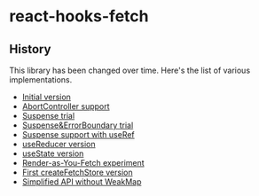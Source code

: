 # react-hooks-fetch

## History

This library has been changed over time.
Here's the list of various implementations.

- [Initial version](https://github.com/dai-shi/react-hooks-fetch/tree/dab13e04b81b92ab41a06705c837f8ad87fb9608)
- [AbortController support](https://github.com/dai-shi/react-hooks-fetch/tree/767cba39180c88be2960061028004e32aaea6e4b)
- [Suspense trial](https://github.com/dai-shi/react-hooks-fetch/tree/e7027c0042df35bee029849c3fea84f9bdfb1b55)
- [Suspense&ErrorBoundary trial](https://github.com/dai-shi/react-hooks-fetch/tree/7f525b518096d4a454228fdea176ecc8d2a66183)
- [Suspense support with useRef](https://github.com/dai-shi/react-hooks-fetch/tree/af0c67e752a8cf7c2e45d3bc547ea5be0b4e71e4)
- [useReducer version](https://github.com/dai-shi/react-hooks-fetch/tree/56dd2c2566ff7c481e1b0603fa1c43fa98da565a)
- [useState version](https://github.com/dai-shi/react-hooks-fetch/tree/893e988b96a31054f23f3d5370f30db7450e547f)
- [Render-as-You-Fetch experiment](https://github.com/dai-shi/react-hooks-fetch/tree/bb53c6feb9b59f66901a9bf066f1fefa9f741bcb)
- [First createFetchStore version](https://github.com/dai-shi/react-hooks-fetch/tree/c12237fce9a78ac986a7e3a12b3213d0c2d6aaff)
- [Simplified API without WeakMap](https://github.com/dai-shi/react-hooks-fetch/tree/9e2895768267efad958abe4cea055f44e6e05f57)
